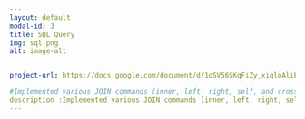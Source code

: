 ```yaml
---
layout: default
modal-id: 3
title: SQL Query
img: sql.png
alt: image-alt


project-url: https://docs.google.com/document/d/1oSV56SKqFiZy_xiqloAliEQYLQ4kEf8Nq3fa-1WL-H0/edit?usp=sharing

#Implemented various JOIN commands (inner, left, right, self, and cross) in MySQL, utilizing UNION and UNION ALL to efficiently combine and query data from multiple tables.
description :Implemented various JOIN commands (inner, left, right, self, and cross) in MySQL, utilizing UNION and UNION ALL to efficiently combine and query data from multiple tables.
---
```


